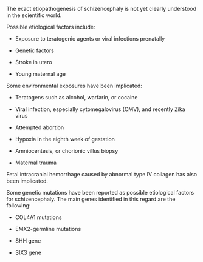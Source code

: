 The exact etiopathogenesis of schizencephaly is not yet clearly understood in the scientific world.

Possible etiological factors include:

- Exposure to teratogenic agents or viral infections prenatally

- Genetic factors

- Stroke in utero

- Young maternal age

Some environmental exposures have been implicated:

- Teratogens such as alcohol, warfarin, or cocaine

- Viral infection, especially cytomegalovirus (CMV), and recently Zika virus

- Attempted abortion

- Hypoxia in the eighth week of gestation

- Amniocentesis, or chorionic villus biopsy

- Maternal trauma

Fetal intracranial hemorrhage caused by abnormal type IV collagen has also been implicated.

Some genetic mutations have been reported as possible etiological factors for schizencephaly. The main genes identified in this regard are the following:

- COL4A1 mutations

- EMX2-germline mutations

- SHH gene

- SIX3 gene